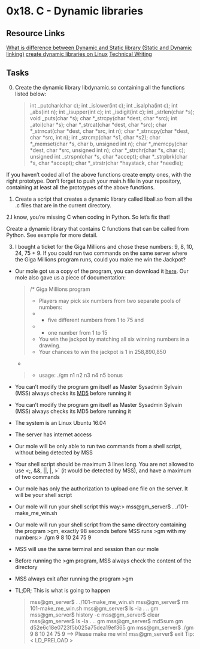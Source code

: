 # 0x18. C - Dynamic libraries

## Resource Links

[What is difference between Dynamic and Static library (Static and Dynamic linking)](https://www.youtube.com/watch?v=eW5he5uFBNM)
[create dynamic libraries on Linux](https://medium.com/@The_Mad_Zaafa/creating-and-using-dynamic-libraries-c-a9d344822ed0#:~:text=To%20create%20a%20dynamic%20library%20in%20Linux%2C%20simply%20type%20the,o%20for%20each%20source%20file%20.)
[Technical Writing](https://alx-intranet.hbtn.io/concepts/225)

## Tasks

0. Create the dynamic library libdynamic.so containing all the functions listed below:
	> int _putchar(char c);
	> int _islower(int c);
	> int _isalpha(int c);
	> int _abs(int n);
	> int _isupper(int c);
	> int _isdigit(int c);
	> int _strlen(char *s);
	> void _puts(char *s);
	> char *_strcpy(char *dest, char *src);
	> int _atoi(char *s);
	> char *_strcat(char *dest, char *src);
	> char *_strncat(char *dest, char *src, int n);
	> char *_strncpy(char *dest, char *src, int n);
	> int _strcmp(char *s1, char *s2);
	> char *_memset(char *s, char b, unsigned int n);
	> char *_memcpy(char *dest, char *src, unsigned int n);
	> char *_strchr(char *s, char c);
	> unsigned int _strspn(char *s, char *accept);
	> char *_strpbrk(char *s, char *accept);
	> char *_strstr(char *haystack, char *needle);

If you haven’t coded all of the above functions create empty ones, with the right prototype.
Don’t forget to push your main.h file in your repository, containing at least all the prototypes of the above functions.

1. Create a script that creates a dynamic library called liball.so from all the .c files that are in the current directory.

2.I know, you’re missing C when coding in Python. So let’s fix that!

Create a dynamic library that contains C functions that can be called from Python. See example for more detail.

3. I bought a ticket for the Giga Millions and chose these numbers: 9, 8, 10, 24, 75 + 9. If you could run two commands on the same server where the Giga Millions program runs, could you make me win the Jackpot?

  * Our mole got us a copy of the program, you can download it [here](https://github.com/holbertonschool/0x18.c). Our mole also gave us a piece of documentation:
	>  /* Giga Millions program                                                                                    
  	>  * Players may pick six numbers from two separate pools of numbers:                                                
  	>  * - five different numbers from 1 to 75 and                                                                       
  	>  * - one number from 1 to 15                                                                                       
 	>  * You win the jackpot by matching all six winning numbers in a drawing.                                           
 	>  * Your chances to win the jackpot is 1 in 258,890,850                                                             
	   *                                                                                                                 
	>  * usage: ./gm n1 n2 n3 n4 n5 bonus 
  * You can’t modify the program gm itself as Master Sysadmin Sylvain (MSS) always checks its [MD5](https://github.com/holbertonschool/0x18.c/blob/master/101-md5_gm) before running it
  * You can’t modify the program gm itself as Master Sysadmin Sylvain (MSS) always checks its MD5 before running it
  * The system is an Linux Ubuntu 16.04
  * The server has internet access
  * Our mole will be only able to run two commands from a shell script, without being detected by MSS
  * Your shell script should be maximum 3 lines long. You are not allowed to use <;, &&, ||, |, >` (it would be detected by MSS), and have a maximum of two commands
  * Our mole has only the authorization to upload one file on the server. It will be your shell script
  * Our mole will run your shell script this way:> mss@gm_server$ . ./101-make_me_win.sh
  * Our mole will run your shell script from the same directory containing the program >gm, exactly 98 seconds before MSS runs >gm with my numbers:> ./gm 9 8 10 24 75 9
  * MSS will use the same terminal and session than our mole
  * Before running the >gm program, MSS always check the content of the directory

* MSS always exit after running the program >gm
* TL;DR; This is what is going to happen

	>mss@gm_server$ . ./101-make_me_win.sh
	> mss@gm_server$ rm 101-make_me_win.sh
	> mss@gm_server$ ls -la
	> . .. gm
	> mss@gm_server$ history -c
	> mss@gm_server$ clear
	> mss@gm_server$ ls -la
	> . .. gm
	> mss@gm_server$ md5sum gm
	> d52e6c18e0723f5b025a75dea19ef365  gm
	> mss@gm_server$ ./gm 9 8 10 24 75 9
	> --> Please make me win!
	> mss@gm_server$ exit
Tip:  < LD_PRELOAD >


